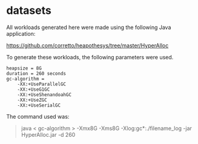 # datasets


All workloads generated here were made using the following Java application:

https://github.com/corretto/heapothesys/tree/master/HyperAlloc 


To generate these workloads, the following parameters were used.

    heapsize = 8G
    duration = 260 seconds
    gc-algorithm = 
        -XX:+UseParallelGC
        -XX:+UseG1GC
        -XX:+UseShenandoahGC
        -XX:+UseZGC
        -XX:+UseSerialGC


The command used was:

> java < gc-algorithm >  -Xmx8G -Xms8G -Xlog:gc*:./filename_log -jar HyperAlloc.jar -d 260
